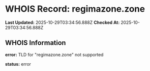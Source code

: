 # WHOIS Record: regimazone.zone

**Last Updated:** 2025-10-29T03:34:56.888Z
**Checked At:** 2025-10-29T03:34:56.888Z

## WHOIS Information

**error:** TLD for "regimazone.zone" not supported

**status:** error

